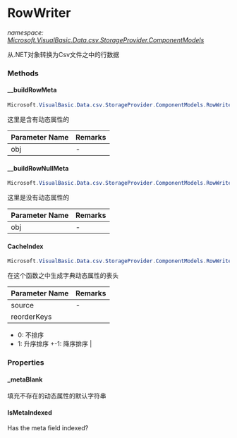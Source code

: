 ﻿# RowWriter
_namespace: [Microsoft.VisualBasic.Data.csv.StorageProvider.ComponentModels](./index.md)_

从.NET对象转换为Csv文件之中的行数据



### Methods

#### __buildRowMeta
```csharp
Microsoft.VisualBasic.Data.csv.StorageProvider.ComponentModels.RowWriter.__buildRowMeta(System.Object)
```
这里是含有动态属性的

|Parameter Name|Remarks|
|--------------|-------|
|obj|-|


#### __buildRowNullMeta
```csharp
Microsoft.VisualBasic.Data.csv.StorageProvider.ComponentModels.RowWriter.__buildRowNullMeta(System.Object)
```
这里是没有动态属性的

|Parameter Name|Remarks|
|--------------|-------|
|obj|-|


#### CacheIndex
```csharp
Microsoft.VisualBasic.Data.csv.StorageProvider.ComponentModels.RowWriter.CacheIndex(System.Collections.Generic.IEnumerable{System.Object},System.Int32)
```
在这个函数之中生成字典动态属性的表头

|Parameter Name|Remarks|
|--------------|-------|
|source|-|
|reorderKeys|
 + 0: 不排序
 + 1: 升序排序
 +-1: 降序排序
 |



### Properties

#### _metaBlank
填充不存在的动态属性的默认字符串
#### IsMetaIndexed
Has the meta field indexed?
